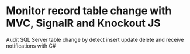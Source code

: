 # Monitor record table change with MVC, SignalR and Knockout JS
Audit SQL Server table change by detect insert update delete and receive notifications with C#
